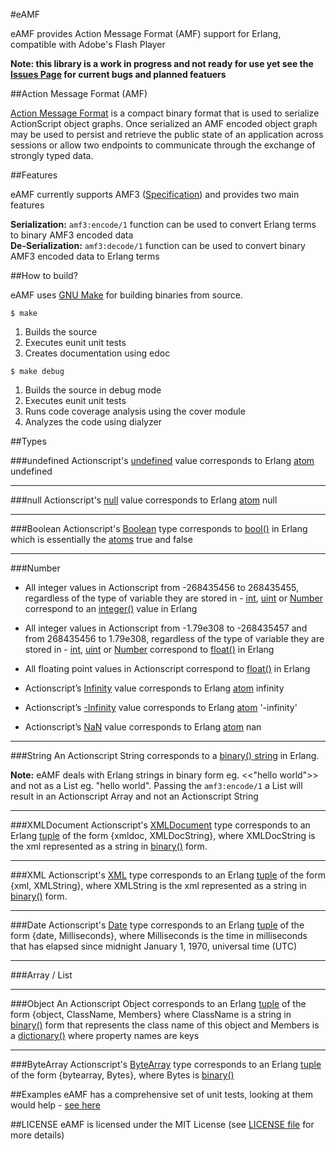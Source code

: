 #eAMF

eAMF provides Action Message Format (AMF) support for Erlang, compatible with Adobe's Flash Player

**Note: this library is a work in progress and not ready for use yet see the [Issues Page](http://github.com/mrinalwadhwa/eAMF/issues) for current bugs and planned featuers**


##Action Message Format (AMF)

[Action Message Format](http://bit.ly/amf-spec) is a compact binary format that is used to serialize ActionScript object graphs. Once serialized an AMF encoded object graph may be used to persist and retrieve the public state of an application across sessions or allow two endpoints to communicate through the exchange of strongly typed data.


##Features

eAMF currently supports AMF3 ([Specification](http://bit.ly/amf-spec)) and provides two main features
	
**Serialization:**
<code>amf3:encode/1</code> function can be used to convert Erlang terms to binary AMF3 encoded data    
**De-Serialization:**
<code>amf3:decode/1</code> function can be used to convert binary AMF3 encoded data to Erlang terms    


##How to build?

eAMF uses [GNU Make](http://www.gnu.org/software/make/) for building binaries from source.  

<code>$ make</code>
	
1. Builds the source
2. Executes eunit unit tests
3. Creates documentation using edoc


<code>$ make debug</code>
	
1. Builds the source in debug mode
2. Executes eunit unit tests
3. Runs code coverage analysis using the cover module
4. Analyzes the code using dialyzer


##Types

###undefined
Actionscript's [undefined](http://help.adobe.com/en_US/FlashPlatform/reference/actionscript/3/package.html#undefined) value corresponds to Erlang [atom](http://www.erlang.org/doc/reference_manual/data_types.html#id2259149) undefined

---

###null
Actionscript's [null](http://help.adobe.com/en_US/FlashPlatform/reference/actionscript/3/statements.html#null) value corresponds to Erlang [atom](http://www.erlang.org/doc/reference_manual/data_types.html#id2259149) null

---

###Boolean
Actionscript's [Boolean](http://help.adobe.com/en_US/FlashPlatform/reference/actionscript/3/Boolean.html) type corresponds to [bool()](http://www.erlang.org/doc/reference_manual/data_types.html#id2257962) in Erlang which is essentially the [atoms](http://www.erlang.org/doc/reference_manual/data_types.html#id2259149) true and false 

---

###Number
* All integer values in Actionscript from -268435456 to 268435455, regardless of the type of variable they are stored in - [int](http://help.adobe.com/en_US/FlashPlatform/reference/actionscript/3/int.html), [uint](http://help.adobe.com/en_US/FlashPlatform/reference/actionscript/3/uint.html) or [Number](http://help.adobe.com/en_US/FlashPlatform/reference/actionscript/3/Number.html) correspond to an [integer()](http://www.erlang.org/doc/reference_manual/data_types.html#id2259119) value in Erlang

* All integer values in Actionscript from -1.79e308 to -268435457 and from 268435456 to 1.79e308, regardless of the type of variable they are stored in - [int](http://help.adobe.com/en_US/FlashPlatform/reference/actionscript/3/int.html), [uint](http://help.adobe.com/en_US/FlashPlatform/reference/actionscript/3/uint.html) or [Number](http://help.adobe.com/en_US/FlashPlatform/reference/actionscript/3/Number.html) correspond to [float()](http://www.erlang.org/doc/reference_manual/data_types.html#id2259119) in Erlang 

* All floating point values in Actionscript correspond to [float()](http://www.erlang.org/doc/reference_manual/data_types.html#id2259119) in Erlang 

* Actionscript’s [Infinity](http://help.adobe.com/en_US/FlashPlatform/reference/actionscript/3/package.html#Infinity) value corresponds to Erlang [atom](http://www.erlang.org/doc/reference_manual/data_types.html#id2259149) infinity

* Actionscript’s [-Infinity](http://help.adobe.com/en_US/FlashPlatform/reference/actionscript/3/package.html#-Infinity) value corresponds to Erlang [atom](http://www.erlang.org/doc/reference_manual/data_types.html#id2259149) '-infinity'

* Actionscript’s [NaN](http://help.adobe.com/en_US/FlashPlatform/reference/actionscript/3/package.html#NaN) value corresponds to Erlang [atom](http://www.erlang.org/doc/reference_manual/data_types.html#id2259149) nan

--- 

###String
An Actionscript String corresponds to a [binary() string](http://www.erlang.org/doc/reference_manual/data_types.html#id2252522) in Erlang.

**Note:** eAMF deals with Erlang strings in binary form eg. <<"hello world">> and not as a List eg. "hello world". Passing the <code>amf3:encode/1</code> a List will result in an Actionscript Array and not an Actionscript String

--- 

###XMLDocument
Actionscript's [XMLDocument](http://help.adobe.com/en_US/FlashPlatform/reference/actionscript/3/flash/xml/XMLDocument.html) type corresponds to an Erlang  [tuple](http://www.erlang.org/doc/reference_manual/data_types.html#id2262011) of the form {xmldoc, XMLDocString}, where XMLDocString is the xml represented as a string in [binary()](http://www.erlang.org/doc/reference_manual/data_types.html#id2252522) form.

--- 

###XML
Actionscript's [XML](http://help.adobe.com/en_US/FlashPlatform/reference/actionscript/3/XML.html) type corresponds to an Erlang [tuple](http://www.erlang.org/doc/reference_manual/data_types.html#id2262011) of the form {xml, XMLString}, where XMLString is the xml represented as a string in [binary()](http://www.erlang.org/doc/reference_manual/data_types.html#id2252522) form.


--- 

###Date
Actionscript's [Date](http://help.adobe.com/en_US/FlashPlatform/reference/actionscript/3/Date.html) type corresponds to an Erlang [tuple](http://www.erlang.org/doc/reference_manual/data_types.html#id2262011) of the form {date, Milliseconds}, where Milliseconds is the time in milliseconds that has elapsed since midnight January 1, 1970, universal time (UTC)


--- 

###Array / List


--- 

###Object
An Actionscript Object corresponds to an Erlang [tuple](http://www.erlang.org/doc/reference_manual/data_types.html#id2262011) of the form {object, ClassName, Members} where ClassName is a string in [binary()](http://www.erlang.org/doc/reference_manual/data_types.html#id2252522) form that represents the class name of this object and Members is a [dictionary()](http://www.erlang.org/doc/man/dict.html) where property names are keys


--- 

###ByteArray
Actionscript's [ByteArray](http://help.adobe.com/en_US/FlashPlatform/reference/actionscript/3/flash/utils/ByteArray.html) type corresponds to an Erlang [tuple](http://www.erlang.org/doc/reference_manual/data_types.html#id2262011) of the form {bytearray, Bytes}, where Bytes is [binary()](http://www.erlang.org/doc/reference_manual/data_types.html#id2252522)



##Examples
eAMF has a comprehensive set of unit tests, looking at them would help - [see here]()


##LICENSE
eAMF is licensed under the MIT License (see [LICENSE file](http://github.com/mrinalwadhwa/eAMF/blob/master/LICENSE) for more details)